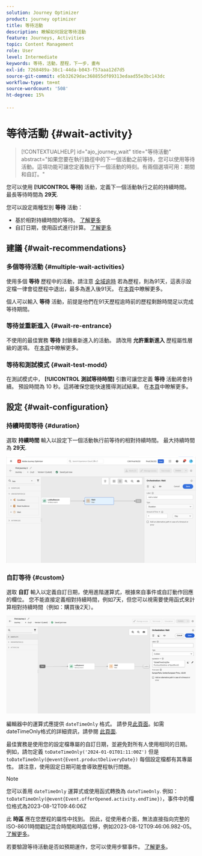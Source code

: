 ```yaml
---
solution: Journey Optimizer
product: journey optimizer
title: 等待活動
description: 瞭解如何設定等待活動
feature: Journeys, Activities
topic: Content Management
role: User
level: Intermediate
keywords: 等待，活動，歷程，下一步，畫布
exl-id: 7268489a-38c1-44da-b043-f57aaa12d7d5
source-git-commit: e5b32629dac368855df09313edaad55e3bc143dc
workflow-type: tm+mt
source-wordcount: '508'
ht-degree: 15%

---
```


# 等待活動 {#wait-activity}

>[!CONTEXTUALHELP]
>id="ajo_journey_wait"
>title="等待活動"
>abstract="如果您要在執行路徑中的下一個活動之前等待，您可以使用等待活動。這項功能可讓您定義執行下一個活動的時刻。有兩個選項可用：期間和自訂。"

您可以使用 **[!UICONTROL 等待]** 活動，定義下一個活動執行之前的持續時間。  最長等待時間為 **29天**.

您可以設定兩種型別 **等待** 活動：

* 基於相對持續時間的等待。 [了解更多](#duration)
* 自訂日期，使用函式進行計算。 [了解更多](#custom)

<!--
* [Email send time optimization](#email_send_time_optimization)
* [Fixed date](#fixed_date) 
-->

## 建議 {#wait-recommendations}

### 多個等待活動 {#multiple-wait-activities}

使用多個 **等待** 歷程中的活動，請注意 [全域逾時](journey-properties.md#global_timeout) 若為歷程，則為91天，這表示設定檔一律會從歷程中退出，最多為進入後91天。 在[本頁](journey-properties.md#global_timeout)中瞭解更多。

個人可以輸入 **等待** 活動，前提是他們在91天歷程逾時前的歷程剩餘時間足以完成等待期間。

### 等待並重新進入 {#wait-re-entrance}

不使用的最佳實務 **等待** 封鎖重新進入的活動。 請改用 **允許重新進入** 歷程屬性層級的選項。 在[本頁](../building-journeys/journey-properties.md#entrance)中瞭解更多。

### 等待和測試模式 {#wait-test-modd}

在測試模式中， **[!UICONTROL 測試等待時間]** 引數可讓您定義 **等待** 活動將會持續。 預設時間為 10 秒。這將確保您能快速獲得測試結果。 在[本頁](../building-journeys/testing-the-journey.md)中瞭解更多。

## 設定 {#wait-configuration}

### 持續時間等待 {#duration}

選取 **持續時間** 輸入以設定下一個活動執行前等待的相對持續時間。 最大持續時間為 **29天**.

![定義等待持續時間](assets/journey55.png)

<!--
## Fixed date wait{#fixed_date}

Select the date for the execution of the next activity.

![](assets/journey56.png)

-->

### 自訂等待 {#custom}

選取 **自訂** 輸入以定義自訂日期，使用進階運算式，根據來自事件或自訂動作回應的欄位。 您不能直接定義相對持續時間，例如7天，但您可以視需要使用函式來計算相對持續時間（例如：購買後2天）。

![使用運算式定義自訂等待](assets/journey57.png)

編輯器中的運算式應提供 `dateTimeOnly` 格式。 請參見[此頁面](expression/expressionadvanced.md)。如需dateTimeOnly格式的詳細資訊，請參閱 [此頁面](expression/data-types.md).

最佳實務是使用您的設定檔專屬的自訂日期，並避免對所有人使用相同的日期。 例如，請勿定義 `toDateTimeOnly('2024-01-01T01:11:00Z')` 但是 `toDateTimeOnly(@event{Event.productDeliveryDate})` 每個設定檔都有其專屬性。 請注意，使用固定日期可能會導致歷程執行問題。


>[!NOTE]
>
>您可以善用 `dateTimeOnly` 運算式或使用函式轉換為 `dateTimeOnly`. 例如： `toDateTimeOnly(@event{Event.offerOpened.activity.endTime})`，事件中的欄位格式為2023-08-12T09:46:06Z
>
>此 **時區** 應在您歷程的屬性中找到。 因此，從使用者介面，無法直接指向完整的ISO-8601時間戳記混合時間和時區位移，例如2023-08-12T09:46:06.982-05。 [了解更多](../building-journeys/timezone-management.md)。


若要驗證等待活動是否如預期運作，您可以使用步驟事件。 [了解更多](../reports/query-examples.md#common-queries)。

<!--## Email send time optimization{#email_send_time_optimization}

This type of wait uses a score calculated in Adobe Experience Platform. The score calculates the propensity to click or open an email in the future based on past behavior. Note that the algorithm calculating the score needs a certain amount of data to work. As a result, when it does not have enough data, the default wait time will apply. At publication time, you'll be notified that the default time applies.

>[!NOTE]
>
>The first event of your journey must have a namespace.
>
>This capability is only available after an **[!UICONTROL Email]** activity. You need to have Adobe Campaign Standard.

1. In the **[!UICONTROL Amount of time]** field, define the number of hours to consider to optimize email sending.
1. In the **[!UICONTROL Optimization type]** field, choose if the optimization should increase clicks or opens.
1. In the **[!UICONTROL Default time]** field, define the default time to wait if the predictive send time score is not available.

    >[!NOTE]
    >
    >Note that the send time score can be unavailable because there is not enough data to perform the calculation. In this case, you will be informed, at publication time, that the default time applies.

![](assets/journey57bis.png)-->
